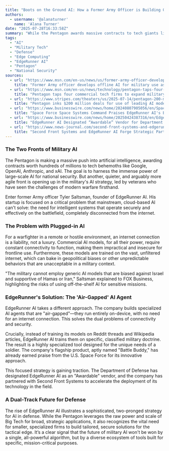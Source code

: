 ```yaml
---
title: "Boots on the Ground AI: How a Former Army Officer is Building Offline AI for the Front Lines"
authors:
  - username: '@alanaturner'
    name: 'Alana Turner'
date: "2025-07-28T16:33:58Z"
summary: "While the Pentagon awards massive contracts to tech giants like Google and OpenAI, a startup founded by a former Army officer is tackling a critical gap: building specialized, secure AI that works offline for soldiers in the field."
tags:
  - "AI"
  - "Military Tech"
  - "Defense"
  - "Edge Computing"
  - "EdgeRunner AI"
  - "Pentagon"
  - "National Security"
sources:
  - url: "https://www.msn.com/en-us/news/us/former-army-officer-develops-offline-ai-for-military-use-as-pentagon-funds-tech-giants/ar-AA1JrB9z"
    title: "Former Army officer develops offline AI for military use as Pentagon funds tech giants"
  - url: "https://www.msn.com/en-us/news/technology/pentagon-taps-four-commercial-tech-firms-to-expand-military-use-of-ai/ar-AA1IEHEu"
    title: "Pentagon taps four commercial tech firms to expand military use of AI"
  - url: "https://www.stripes.com/theaters/us/2025-07-14/pentagon-200-million-contracts-ai-18441026.html"
    title: "Pentagon inks $200 million deals for use of leading AI models, including one behind Grok"
  - url: "https://www.businesswire.com/news/home/20240807905056/en/Space-Force-Space-Systems-Command-Praises-EdgeRunner-AIs-Battle-Buddy-A-Revolutionary-Air-Gapped-Military-Support-System"
    title: "Space Force Space Systems Command Praises EdgeRunner AI's Battle Buddy A Revolutionary Air Gapped Military Support System"
  - url: "https://www.businesswire.com/news/home/20250424387316/en/EdgeRunner-AI-Designated-Awardable-Vendor-for-Department-of-Defense-Chief-Digital-and-Artificial-Intelligence-Offices-Tradewinds-Solutions-Marketplace"
    title: "EdgeRunner AI Designated “Awardable” Vendor for Department of Defense Chief Digital and Artificial Intelligence Office’s Tradewinds Solutions Marketplace"
  - url: "https://www.news-journal.com/second-front-systems-and-edgerunner-ai-forge-strategic-partnership-to-deploy-military-grade-ai-agents/article_8224a2aa-41f3-51e7-bf69-e180be53dd6e.html"
    title: "Second Front Systems and EdgeRunner AI Forge Strategic Partnership to Deploy Military-Grade AI Agents"
---
```


### The Two Fronts of Military AI

The Pentagon is making a massive push into artificial intelligence, awarding contracts worth hundreds of millions to tech behemoths like Google, OpenAI, Anthropic, and xAI. The goal is to harness the immense power of large-scale AI for national security. But another, quieter, and arguably more agile front is opening up in the military's AI strategy, led by veterans who have seen the challenges of modern warfare firsthand.

Enter former Army officer Tyler Saltsman, founder of EdgeRunner AI. His startup is focused on a critical problem that mainstream, cloud-based AI can't solve: the need for intelligent systems that operate securely and effectively on the battlefield, completely disconnected from the internet.

### The Problem with Plugged-in AI

For a warfighter in a remote or hostile environment, an internet connection is a liability, not a luxury. Commercial AI models, for all their power, require constant connectivity to function, making them impractical and insecure for frontline use. Furthermore, these models are trained on the vast, unfiltered internet, which can bake in geopolitical biases or other unpredictable behaviors that are unacceptable in a military context.

"The military cannot employ generic AI models that are biased against Israel and supportive of Hamas or Iran," Saltsman explained to FOX Business, highlighting the risks of using off-the-shelf AI for sensitive missions.

### EdgeRunner's Solution: The 'Air-Gapped' AI Agent

EdgeRunner AI takes a different approach. The company builds specialized AI agents that are "air-gapped"—they run entirely on-device, with no need for an internet connection. This solves the dual problems of connectivity and security.

Crucially, instead of training its models on Reddit threads and Wikipedia articles, EdgeRunner AI trains them on specific, classified military doctrine. The result is a highly specialized tool designed for the unique needs of a soldier. The company's flagship product, aptly named "Battle Buddy," has already earned praise from the U.S. Space Force for its innovative approach.

This focused strategy is gaining traction. The Department of Defense has designated EdgeRunner AI as an "Awardable" vendor, and the company has partnered with Second Front Systems to accelerate the deployment of its technology in the field.

### A Dual-Track Future for Defense

The rise of EdgeRunner AI illustrates a sophisticated, two-pronged strategy for AI in defense. While the Pentagon leverages the raw power and scale of Big Tech for broad, strategic applications, it also recognizes the vital need for smaller, specialized firms to build tailored, secure solutions for the tactical edge. It’s a clear signal that the future of military AI won't be won by a single, all-powerful algorithm, but by a diverse ecosystem of tools built for specific, mission-critical purposes.
